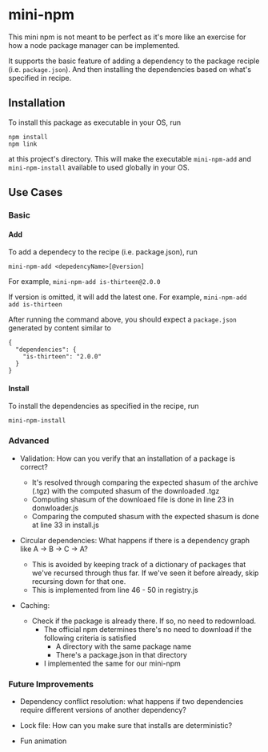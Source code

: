 # mini-npm
This mini npm is not meant to be perfect as it's more like an exercise for how a node package manager can be implemented.

It supports the basic feature of adding a dependency to the package reciple (i.e. `package.json`). And then installing the dependencies
based on what's specified in recipe.

## Installation
To install this package as executable in your OS, run
```
npm install
npm link
```
at this project's directory. This will make the executable `mini-npm-add` and `mini-npm-install` available to used globally
in your OS.


## Use Cases
### Basic
#### Add
To add a dependecy to the recipe (i.e. package.json), run
```
mini-npm-add <depedencyName>[@version]
```
For example, `mini-npm-add is-thirteen@2.0.0`

If version is omitted, it will add the latest one. For example, `mini-npm-add add is-thirteen`

After running the command above, you should expect a `package.json` generated
by content similar to 
```
{
  "dependencies": {
    "is-thirteen": "2.0.0"
  }
}
```

#### Install
To install the dependencies as specified in the recipe, run
```
mini-npm-install
```

### Advanced
* Validation: How can you verify that an installation of a package is correct?
  * It's resolved through comparing the expected shasum of the archive (.tgz) with the computed shasum of the downloaded .tgz
  * Computing shasum of the downloaed file is done in line 23 in donwloader.js
  * Comparing the computed shasum with the expected shasum is done at line 33 in install.js

* Circular dependencies: What happens if there is a dependency graph like A → B → C → A?
  * This is avoided by keeping track of a dictionary of packages that we've recursed through thus far. If we've seen it before already,
  skip recursing down for that one.
  * This is implemented from line 46 - 50 in registry.js
* Caching:
  * Check if the package is already there. If so, no need to redownload.
    * The official npm determines there's no need to download if the following criteria is satisfied
      * A directory with the same package name
      * There's a package.json in that directory
    * I implemented the same for our mini-npm

### Future Improvements
* Dependency conflict resolution: what happens if two dependencies require different versions of another dependency?

* Lock file: How can you make sure that installs are deterministic?

* Fun animation
